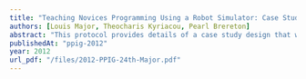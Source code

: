 ```yaml
---
title: "Teaching Novices Programming Using a Robot Simulator: Case Study Protocol"
authors: [Louis Major, Theocharis Kyriacou, Pearl Brereton]
abstract: "This protocol provides details of a case study design that will investigate the use of simulated robots as introductory programming teaching tools. This research is motivated by the results of a Systematic Literature Review which indicated that such work would be valuable. The protocol will help to ensure that a reliable, transparent and rigorous study is performed. Furthermore, potential problems have been considered and accounted for in advance of its implementation. The protocol may also act as a point of reference for other researchers interested in performing a case study."
publishedAt: "ppig-2012"
year: 2012
url_pdf: "/files/2012-PPIG-24th-Major.pdf"
---
```

